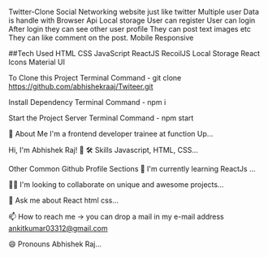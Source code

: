 Twitter-Clone Social Networking website just like twitter Multiple user Data is handle with Browser Api Local storage User can register User can login After login they can see other user profile They can post text images etc They can like comment on the post. Mobile Responsive

##Tech Used HTML CSS JavaScript ReactJS RecoilJS Local Storage React Icons Material UI

To Clone this Project Terminal Command - git clone https://github.com/abhishekraaj/Twiteer.git

Install Dependency Terminal Command - npm i 

Start the Project Server Terminal Command - npm start

🚀 About Me I'm a frontend developer trainee at function Up...

Hi, I'm Abhishek Raj! 👋 🛠 Skills Javascript, HTML, CSS...

Other Common Github Profile Sections 🧠 I'm currently learning ReactJs ...

👯‍♀️ I'm looking to collaborate on unique and awesome projects...

💬 Ask me about React html css...

📫 How to reach me -> you can drop a mail in my e-mail address ankitkumar03312@gmail.com

😄 Pronouns Abhishek Raj...
